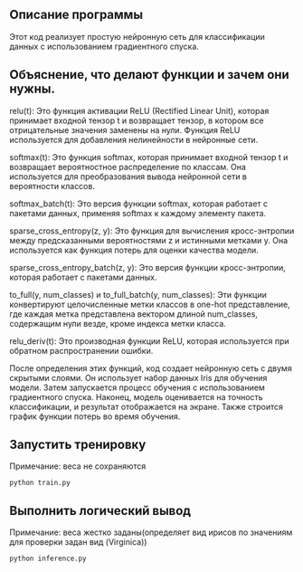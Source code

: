 ## Описание программы

Этот код реализует простую нейронную сеть для классификации данных с использованием градиентного спуска. 

## Объяснение, что делают функции и зачем они нужны.

relu(t): Это функция активации ReLU (Rectified Linear Unit), которая принимает входной тензор t и возвращает тензор,
в котором все отрицательные значения заменены на нули. Функция ReLU используется для добавления нелинейности в нейронные сети.

softmax(t): Это функция softmax, которая принимает входной тензор t и возвращает вероятностное распределение по классам.
Она используется для преобразования вывода нейронной сети в вероятности классов.

softmax_batch(t): Это версия функции softmax, которая работает с пакетами данных, применяя softmax к каждому элементу пакета.

sparse_cross_entropy(z, y): Это функция для вычисления кросс-энтропии между предсказанными вероятностями z и истинными метками y.
Она используется как функция потерь для оценки качества модели.

sparse_cross_entropy_batch(z, y): Это версия функции кросс-энтропии, которая работает с пакетами данных.

to_full(y, num_classes) и to_full_batch(y, num_classes): Эти функции конвертируют целочисленные метки классов
в one-hot представление, где каждая метка представлена вектором длиной num_classes, содержащим нули везде,
кроме индекса метки класса.

relu_deriv(t): Это производная функции ReLU, которая используется при обратном распространении ошибки.

После определения этих функций, код создает нейронную сеть с двумя скрытыми слоями. Он использует набор данных Iris для обучения модели. Затем запускается процесс обучения с использованием градиентного спуска. Наконец, модель оценивается на точность классификации, и результат отображается на экране. Также строится график функции потерь во время обучения.

## Запустить тренировку
Примечание: веса не сохраняются

```
python train.py
```

## Выполнить логический вывод
Примечание: веса жестко заданы(определяет вид ирисов по значениям для проверки задан вид (Virginica))

```
python inference.py
```
